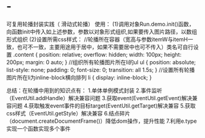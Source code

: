 # -
可复用轮播封装实践（ 滑动式轮播）
使用：
    (1)调用对象Run.demo.init()函数，向函数init中传入如上述参数，参数以对象形式组织,如果要传入图片路径，以数组形式组织
    (2)设置所需css样式：
        //轮播所在容器（宽高与参数itemW与itemH一致，也可不一致，主要用途用于居中，如果不需要居中也可不传入）类名可自行设置
        .content {
        position: relative;
        overflow: hidden;
        width: 100px;
        height: 200px;
        margin: 0 auto;
        }
        //组织所有轮播图片所在li的ul
        ul {
            position: absolute;
            list-style: none;
            padding: 0;
            font-size: 0;
            transition: all 1.5s;
        }
        //设置所有轮播图片所在li为inline-block横向排列
        li {
            display: inline-block;
        }

总结：在轮播中用到的知识点有：
    1.单体单例模式封装
    2.事件监听（EventUtil.addHandle）解决兼容问题
    3.获取event(EventUtil.getEvent)解决兼容问题
    4.获取触发event事件的目标target(EventUtil.getTarget)解决兼容
    5.获取css样式（EventUtil.getStyle）解决兼容
    6.结点碎片（document.createDocumentFrame()）降低dom操作，提升性能
    7.利用e.type实现一个函数实现多个事件
